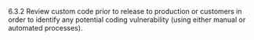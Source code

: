 6.3.2 Review custom code prior to release to production or customers in order to identify any potential coding vulnerability (using either manual or automated processes).